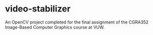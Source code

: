 # video-stabilizer
An OpenCV project completed for the final assignment of the CGRA352 Image-Based Computer Graphics course at VUW.
